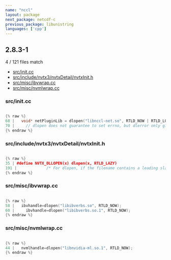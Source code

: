 ```yaml
---
name: "nccl"
layout: package
next_package: netcdf-c
previous_package: libunistring
languages: ['cpp']
---
```

## 2.8.3-1
4 / 121 files match

 - [src/init.cc](#srcinitcc)
 - [src/include/nvtx3/nvtxDetail/nvtxInit.h](#srcincludenvtx3nvtxdetailnvtxinith)
 - [src/misc/ibvwrap.cc](#srcmiscibvwrapcc)
 - [src/misc/nvmlwrap.cc](#srcmiscnvmlwrapcc)

### src/init.cc

```cpp

{% raw %}
68 |   void* netPluginLib = dlopen("libnccl-net.so", RTLD_NOW | RTLD_LOCAL);
70 |     // dlopen does not guarantee to set errno, but dlerror only gives us a
{% endraw %}

```
### src/include/nvtx3/nvtxDetail/nvtxInit.h

```cpp

{% raw %}
35 | #define NVTX_DLLOPEN(x) dlopen(x, RTLD_LAZY)
191 |             /* For dlopen, if the filename contains a leading slash, then it is interpreted as a */
{% endraw %}

```
### src/misc/ibvwrap.cc

```cpp

{% raw %}
58 |   ibvhandle=dlopen("libibverbs.so", RTLD_NOW);
60 |     ibvhandle=dlopen("libibverbs.so.1", RTLD_NOW);
{% endraw %}

```
### src/misc/nvmlwrap.cc

```cpp

{% raw %}
44 |   nvmlhandle=dlopen("libnvidia-ml.so.1", RTLD_NOW);
{% endraw %}

```